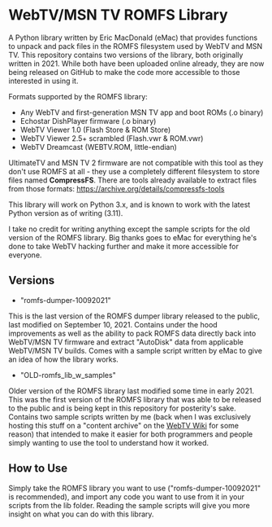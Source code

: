 # WebTV/MSN TV ROMFS Library

A Python library written by Eric MacDonald (eMac) that provides functions to unpack and pack files in the ROMFS filesystem used by WebTV and MSN TV. This repository contains two versions of the library, both originally written in 2021. While both have been uploaded online already, they are now being released on GitHub to make the code more accessible to those interested in using it.

Formats supported by the ROMFS library:
- Any WebTV and first-generation MSN TV app and boot ROMs (.o binary)
- Echostar DishPlayer firmware (.o binary)
- WebTV Viewer 1.0 (Flash Store & ROM Store)
- WebTV Viewer 2.5+ scrambled (Flash.vwr & ROM.vwr)
- WebTV Dreamcast (WEBTV.ROM, little-endian)

UltimateTV and MSN TV 2 firmware are not compatible with this tool as they don't use ROMFS at all - they use a completely different filesystem to store files named **CompressFS**. There are tools already available to extract files from those formats: https://archive.org/details/compressfs-tools

This library will work on Python 3.x, and is known to work with the latest Python version as of writing (3.11).

I take no credit for writing anything except the sample scripts for the old version of the ROMFS library. Big thanks goes to eMac for everything he's done to take WebTV hacking further and make it more accessible for everyone.

## Versions

- "romfs-dumper-10092021"

This is the last version of the ROMFS dumper library released to the public, last modified on September 10, 2021. Contains under the hood improvements as well as the ability to pack ROMFS data directly back into WebTV/MSN TV firmware and extract "AutoDisk" data from applicable WebTV/MSN TV builds. Comes with a sample script written by eMac to give an idea of how the library works.

- "OLD-romfs_lib_w_samples"

Older version of the ROMFS library last modified some time in early 2021. This was the first version of the ROMFS library that was able to be released to the public and is being kept in this repository for posterity's sake. Contains two sample scripts written by me (back when I was exclusively hosting this stuff on a "content archive" on the [WebTV Wiki](https://wiki.webtv.zone) for some reason) that intended to make it easier for both programmers and people simply wanting to use the tool to understand how it worked.

## How to Use

Simply take the ROMFS library you want to use ("romfs-dumper-10092021" is recommended), and import any code you want to use from it in your scripts from the lib folder. Reading the sample scripts will give you more insight on what you can do with this library.